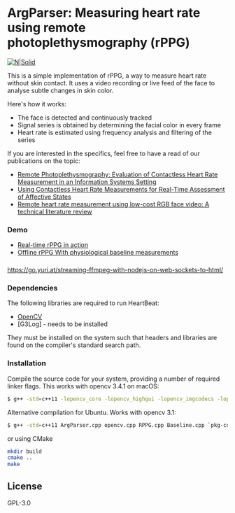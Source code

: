 # ArgParser: Measuring heart rate using remote photoplethysmography (rPPG)

[![N|Solid](https://s12.postimg.org/gh7ymb02h/Logo.jpg)](https://github.com/prouast/heartbeat)

This is a simple implementation of rPPG, a way to measure heart rate without skin contact. It uses a video recording or live feed of the face to analyse subtle changes in skin color.

Here's how it works:

  - The face is detected and continuously tracked
  - Signal series is obtained by determining the facial color in every frame
  - Heart rate is estimated using frequency analysis and filtering of the series

If you are interested in the specifics, feel free to have a read of our publications on the topic:
  - [Remote Photoplethysmography: Evaluation of Contactless Heart Rate Measurement in an Information Systems Setting][aitic]
  - [Using Contactless Heart Rate Measurements for Real-Time Assessment of Affective States][gmunden]
  - [Remote heart rate measurement using low-cost RGB face video: A technical literature review][fcs]

### Demo

* [Real-time rPPG in action][video1]
* [Offline rPPG With physiological baseline measurements][video2]


###
https://go.yuri.at/streaming-ffmpeg-with-nodejs-on-web-sockets-to-html/


### Dependencies

The following libraries are required to run HeartBeat:

* [OpenCV]
* [G3Log] - needs to be installed

They must be installed on the system such that headers and libraries are found on the compiler's standard search path.

### Installation

Compile the source code for your system, providing a number of required linker flags.
This works with opencv 3.4.1 on macOS:

```sh
$ g++ -std=c++11 -lopencv_core -lopencv_highgui -lopencv_imgcodecs -lopencv_imgproc -lopencv_objdetect -lopencv_video -lopencv_videoio -lavcodec ArgParser.cpp opencv.cpp RPPG.cpp Baseline.cpp -o ArgParser
```

Alternative compilation for Ubuntu. Works with opencv 3.1:
```sh
$ g++ -std=c++11 ArgParser.cpp opencv.cpp RPPG.cpp Baseline.cpp `pkg-config --cflags --libs opencv` -o ArgParser
```

or using CMake

```sh
mkdir build
cmake ..
make
```

License
----

GPL-3.0

[//]: # (These are reference links used in the body of this note and get stripped out when the markdown processor does its job. There is no need to format nicely because it shouldn't be seen. Thanks SO - http://stackoverflow.com/questions/4823468/store-comments-in-markdown-syntax)

   [aitic]: <http://air.newcastle.edu.au/AITIC_files/Paper_40.pdf>
   [fcs]: <https://www.researchgate.net/profile/Raymond_Chiong/publication/306285292_Remote_heart_rate_measurement_using_low-cost_RGB_face_video_A_technical_literature_review/links/58098ac808ae1c98c252637d.pdf>
   [gmunden]: <http://link.springer.com/chapter/10.1007/978-3-319-41402-7_20>
   [OpenCV]: <http://opencv.org/downloads.html>
   [ffmpeg]: <https://ffmpeg.org/download.html>
   [video1]: <https://www.youtube.com/watch?v=D_KYv7pXAvQ>
   [video2]: <https://www.youtube.com/watch?v=4RKor-O5bQ8>
